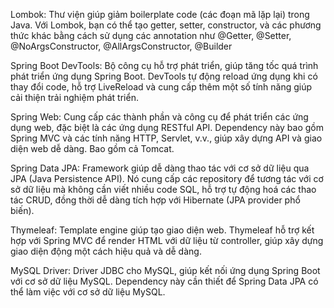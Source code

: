 Lombok: Thư viện giúp giảm boilerplate code (các đoạn mã lặp lại) trong Java. Với Lombok, bạn có thể tạo getter, setter, constructor, và các phương thức khác bằng cách sử dụng các annotation như @Getter, @Setter, @NoArgsConstructor, @AllArgsConstructor, @Builder

Spring Boot DevTools: Bộ công cụ hỗ trợ phát triển, giúp tăng tốc quá trình phát triển ứng dụng Spring Boot. DevTools tự động reload ứng dụng khi có thay đổi code, hỗ trợ LiveReload và cung cấp thêm một số tính năng giúp cải thiện trải nghiệm phát triển.

Spring Web: Cung cấp các thành phần và công cụ để phát triển các ứng dụng web, đặc biệt là các ứng dụng RESTful API. Dependency này bao gồm Spring MVC và các tính năng HTTP, Servlet, v.v., giúp xây dựng API và giao diện web dễ dàng. Bao gồm cả Tomcat.

Spring Data JPA: Framework giúp dễ dàng thao tác với cơ sở dữ liệu qua JPA (Java Persistence API). Nó cung cấp các repository để tương tác với cơ sở dữ liệu mà không cần viết nhiều code SQL, hỗ trợ tự động hoá các thao tác CRUD, đồng thời dễ dàng tích hợp với Hibernate (JPA provider phổ biến).

Thymeleaf: Template engine giúp tạo giao diện web. Thymeleaf hỗ trợ kết hợp với Spring MVC để render HTML với dữ liệu từ controller, giúp xây dựng giao diện động một cách hiệu quả và dễ dàng.

MySQL Driver: Driver JDBC cho MySQL, giúp kết nối ứng dụng Spring Boot với cơ sở dữ liệu MySQL. Dependency này cần thiết để Spring Data JPA có thể làm việc với cơ sở dữ liệu MySQL.
